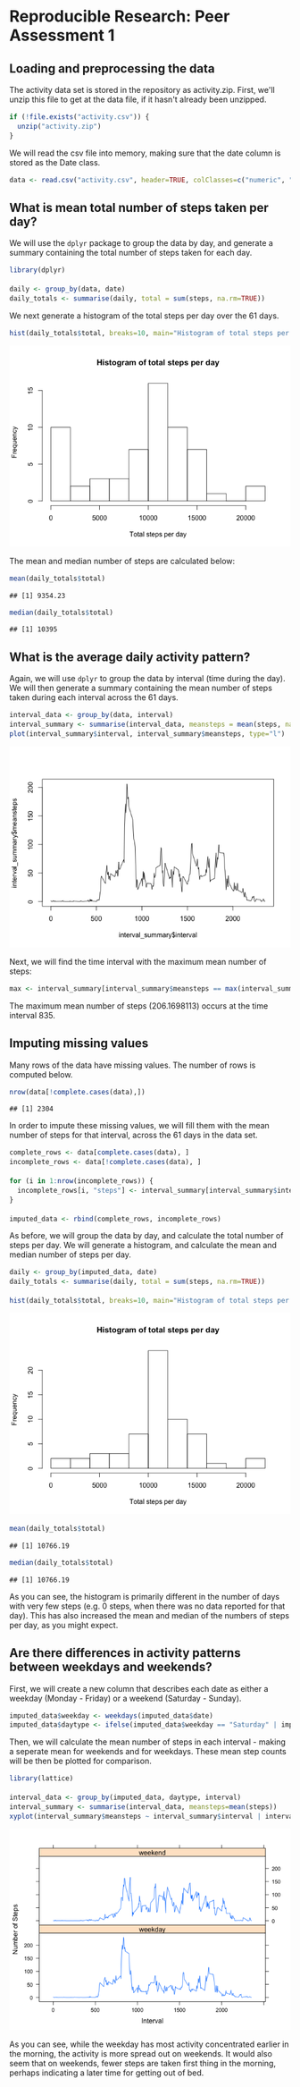 # Reproducible Research: Peer Assessment 1


## Loading and preprocessing the data

The activity data set is stored in the repository as activity.zip.  First, we'll unzip this file to get at the data file, if it hasn't already been unzipped.


```r
if (!file.exists("activity.csv")) {
  unzip("activity.zip")
}
```

We will read the csv file into memory, making sure that the date column is stored as the Date class.


```r
data <- read.csv("activity.csv", header=TRUE, colClasses=c("numeric", "Date", "numeric"))
```

## What is mean total number of steps taken per day?

We will use the `dplyr` package to group the data by day, and generate a summary containing the total number of steps taken for each day.


```r
library(dplyr)

daily <- group_by(data, date)
daily_totals <- summarise(daily, total = sum(steps, na.rm=TRUE))
```

We next generate a histogram of the total steps per day over the 61 days.


```r
hist(daily_totals$total, breaks=10, main="Histogram of total steps per day", xlab="Total steps per day")
```

![](PA1_template_files/figure-html/unnamed-chunk-4-1.png) 

The mean and median number of steps are calculated below:


```r
mean(daily_totals$total)
```

```
## [1] 9354.23
```

```r
median(daily_totals$total)
```

```
## [1] 10395
```

## What is the average daily activity pattern?

Again, we will use `dplyr` to group the data by interval (time during the day).  We will then generate a summary containing the mean number of steps taken during each interval across the 61 days.


```r
interval_data <- group_by(data, interval)
interval_summary <- summarise(interval_data, meansteps = mean(steps, na.rm=TRUE))
plot(interval_summary$interval, interval_summary$meansteps, type="l")
```

![](PA1_template_files/figure-html/unnamed-chunk-6-1.png) 

Next, we will find the time interval with the maximum mean number of steps:


```r
max <- interval_summary[interval_summary$meansteps == max(interval_summary$meansteps), ]
```

The maximum mean number of steps (206.1698113) occurs at the time interval 835.

## Imputing missing values

Many rows of the data have missing values.  The number of rows is computed below.


```r
nrow(data[!complete.cases(data),])
```

```
## [1] 2304
```

In order to impute these missing values, we will fill them with the mean number of steps for that interval, across the 61 days in the data set.


```r
complete_rows <- data[complete.cases(data), ]
incomplete_rows <- data[!complete.cases(data), ]

for (i in 1:nrow(incomplete_rows)) {
  incomplete_rows[i, "steps"] <- interval_summary[interval_summary$interval == incomplete_rows[i, "interval"], "meansteps"]
}

imputed_data <- rbind(complete_rows, incomplete_rows)
```

As before, we will group the data by day, and calculate the total number of steps per day.  We will generate a histogram, and calculate the mean and median number of steps per day.


```r
daily <- group_by(imputed_data, date)
daily_totals <- summarise(daily, total = sum(steps, na.rm=TRUE))

hist(daily_totals$total, breaks=10, main="Histogram of total steps per day", xlab="Total steps per day")
```

![](PA1_template_files/figure-html/unnamed-chunk-10-1.png) 

```r
mean(daily_totals$total)
```

```
## [1] 10766.19
```

```r
median(daily_totals$total)
```

```
## [1] 10766.19
```

As you can see, the histogram is primarily different in the number of days with very few steps (e.g. 0 steps, when there was no data reported for that day).  This has also increased the mean and median of the numbers of steps per day, as you might expect.

## Are there differences in activity patterns between weekdays and weekends?

First, we will create a new column that describes each date as either a weekday (Monday - Friday) or a weekend (Saturday - Sunday).


```r
imputed_data$weekday <- weekdays(imputed_data$date)
imputed_data$daytype <- ifelse(imputed_data$weekday == "Saturday" | imputed_data$weekday == "Sunday", "weekend", "weekday")
```

Then, we will calculate the mean number of steps in each interval - making a seperate mean for weekends and for weekdays.  These mean step counts will be then be plotted for comparison.


```r
library(lattice)

interval_data <- group_by(imputed_data, daytype, interval)
interval_summary <- summarise(interval_data, meansteps=mean(steps))
xyplot(interval_summary$meansteps ~ interval_summary$interval | interval_summary$daytype, type="l", layout = c(1, 2), xlab="Interval", ylab="Number of Steps")
```

![](PA1_template_files/figure-html/unnamed-chunk-12-1.png) 

As you can see, while the weekday has most activity concentrated earlier in the morning, the activity is more spread out on weekends.  It would also seem that on weekends, fewer steps are taken first thing in the morning, perhaps indicating a later time for getting out of bed.
